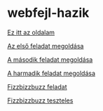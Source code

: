 webfejl-hazik
=============
[Ez itt az oldalam](http://dr4ko.github.com/webfejl-hazik/)

[Az első feladat megoldása](http://dr4ko.github.com/webfejl-hazik/elso.html)

[A második feladat megoldása](http://dr4ko.github.com/webfejl-hazik/masodik.html)

[A harmadik feladat megoldása](http://dr4ko.github.com/webfejl-hazik/harmadik.html)

[Fizzbizzbuzz feladat](http://dr4ko.github.com/webfejl-hazik/03/otodik.html)

[Fizzbizzbuzz teszteles](http://dr4ko.github.com/webfejl-hazik/03/fizzbizzbuzz.html)

